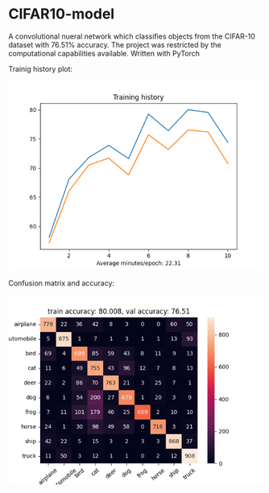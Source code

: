 # CIFAR10-model
A convolutional nueral network which classifies objects from the CIFAR-10 dataset with 76.51% accuracy. The project was restricted by the computational capabilities available. Written with PyTorch

Trainig history plot:

![plot](./WMA4_py/training_history_plot.png)

Confusion matrix and accuracy:

![plot](./WMA4_py/confm_accuracy.png)
